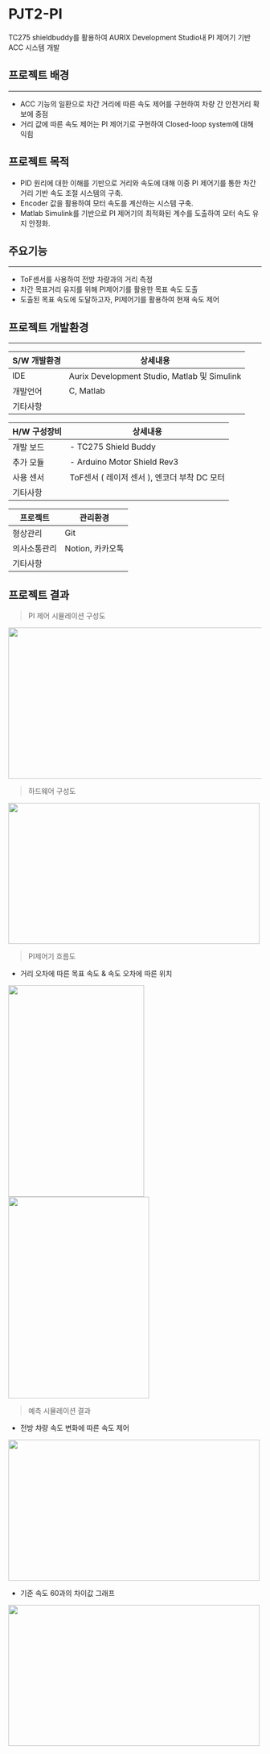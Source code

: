 # PJT2-PI
TC275 shieldbuddy를 활용하여 AURIX Development Studio내 PI 제어기 기반 ACC 시스템 개발 
 
## 프로젝트 배경

---

- ACC 기능의 일환으로 차간 거리에 따른 속도 제어를 구현하여 차량 간 안전거리 확보에 중점
- 거리 값에 따른 속도 제어는 PI 제어기로 구현하여 Closed-loop system에 대해 익힘

## 프로젝트 목적

- PID 원리에 대한 이해를 기반으로 거리와 속도에 대해 이중 PI 제어기를 통한 차간 거리 기반 속도 조절 시스템의 구축.
- Encoder 값을 활용하여 모터 속도를 계산하는 시스템 구축.
- Matlab Simulink를 기반으로 PI 제어기의 최적화된 계수를 도출하여 모터 속도 유지 안정화.

## 주요기능

---

- ToF센서를 사용하여 전방 차량과의 거리 측정
- 차간 목표거리 유지를 위해 PI제어기를 활용한 목표 속도 도출
- 도출된 목표 속도에 도달하고자, PI제어기를 활용하여 현재 속도 제어

## 프로젝트 개발환경

---

| S/W 개발환경 | 상세내용 |
| --- | --- |
| IDE | Aurix Development Studio, Matlab 및 Simulink  |
| 개발언어 | C, Matlab |
| 기타사항 |  |

| H/W 구성장비 | 상세내용 |
| --- | --- |
| 개발 보드 | - TC275 Shield Buddy |
| 추가 모듈 | - Arduino Motor Shield Rev3 |
| 사용 센서 | ToF센서 ( 레이저 센서 ), 엔코더 부착 DC 모터 |
| 기타사항 |  |

| 프로젝트 | 관리환경 |
| --- | --- |
| 형상관리 | Git |
| 의사소통관리 | Notion, 카카오톡 |
| 기타사항 |  |

## 프로젝트 결과

> PI 제어 시뮬레이션 구성도
> 

<img src="https://github.com/HAMAS-2-HAEJO/PJT2-PI/assets/87352996/7cbbc72d-5161-47fc-a17c-6aff52c9deea.png" width="700" height="300"/>   


   
> 하드웨어 구성도
> 

<img src="https://github.com/HAMAS-2-HAEJO/PJT2-PI/assets/87352996/17caf14d-33f7-4111-94bb-682409d500fc.png" width="500" height="280"/>   



> PI제어기 흐름도
> 


- 거리 오차에 따른 목표 속도   &    속도 오차에 따른 위치

<img src="https://github.com/HAMAS-2-HAEJO/PJT2-PI/assets/87352996/f61bed92-f63d-4e5e-b4f3-1a790f67b8d2.png" width="270" height="420"/>  
<img src="https://github.com/HAMAS-2-HAEJO/PJT2-PI/assets/50691701/a9283061-58e5-465d-bb30-0dce0215e424.png" width="280" height="400"/>  

   

> 예측 시뮬레이션 결과
> 
- 전방 챠량 속도 변화에 따른 속도 제어

<img src="https://github.com/HAMAS-2-HAEJO/PJT2-PI/assets/87352996/fd0956b3-aee4-40f1-abd4-ce02b668bbd8.png" width="500" height="280"/>  


- 기준 속도 60과의 차이값 그래프

<img src="https://github.com/HAMAS-2-HAEJO/PJT2-PI/assets/87352996/e2580fa2-bf5b-411d-8d11-2bedad40a0bd.png" width="500" height="280"/>  
